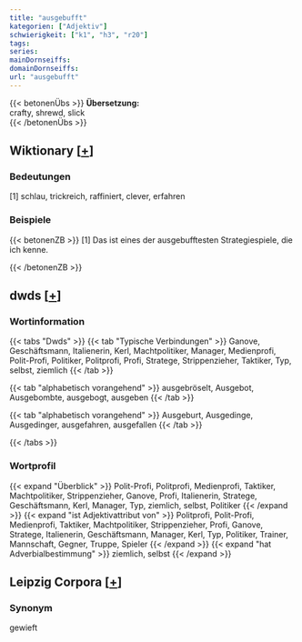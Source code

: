 ```yaml
---
title: "ausgebufft"
kategorien: ["Adjektiv"]
schwierigkeit: ["k1", "h3", "r20"]
tags:
series:
mainDornseiffs:
domainDornseiffs:
url: "ausgebufft"
---
```


{{< betonenÜbs >}}
**Übersetzung:**  
crafty, shrewd, slick  
{{< /betonenÜbs >}}

## Wiktionary [[+](https://de.wiktionary.org/wiki/ausgebufft)]

### Bedeutungen
[1] schlau, trickreich, raffiniert, clever, erfahren  

### Beispiele
{{< betonenZB >}}
[1] Das ist eines der ausgebufftesten Strategiespiele, die ich kenne.  

{{< /betonenZB >}}


## dwds [[+](https://www.dwds.de/wb/ausgebufft)]

### Wortinformation
{{< tabs "Dwds" >}}
{{< tab "Typische Verbindungen" >}}
Ganove, Geschäftsmann, Italienerin, Kerl, Machtpolitiker, Manager, Medienprofi, Polit-Profi, Politiker, Politprofi, Profi, Stratege, Strippenzieher, Taktiker, Typ, selbst, ziemlich
{{< /tab >}}

{{< tab "alphabetisch vorangehend" >}}
ausgebröselt, Ausgebot, Ausgebombte, ausgebogt, ausgeben
{{< /tab >}}

{{< tab "alphabetisch vorangehend" >}}
Ausgeburt, Ausgedinge, Ausgedinger, ausgefahren, ausgefallen
{{< /tab >}}

{{< /tabs >}}

### Wortprofil
{{< expand "Überblick" >}} Polit-Profi, Politprofi, Medienprofi, Taktiker, Machtpolitiker, Strippenzieher, Ganove, Profi, Italienerin, Stratege, Geschäftsmann, Kerl, Manager, Typ, ziemlich, selbst, Politiker {{< /expand >}}
{{< expand "ist Adjektivattribut von" >}} Politprofi, Polit-Profi, Medienprofi, Taktiker, Machtpolitiker, Strippenzieher, Profi, Ganove, Stratege, Italienerin, Geschäftsmann, Manager, Kerl, Typ, Politiker, Trainer, Mannschaft, Gegner, Truppe, Spieler {{< /expand >}}
{{< expand "hat Adverbialbestimmung" >}} ziemlich, selbst {{< /expand >}}

## Leipzig Corpora [[+](https://corpora.uni-leipzig.de/en/res?word=ausgebufft&corpusId=deu_newscrawl-public_2018)]


### Synonym
gewieft

